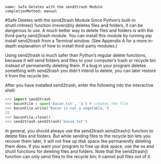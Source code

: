 ```ngMeta
name: Safe Deletes with the send2trash Module
completionMethod: manual
```
#Safe Deletes with the send2trash Module
Since Python’s built-in shutil.rmtree() function irreversibly deletes files and folders, it can be dangerous to use. A much better way to delete files and folders is with the third-party send2trash module. You can install this module by running pip install send2trash from a Terminal window. (See Appendix A for a more in-depth explanation of how to install third-party modules.)

Using send2trash is much safer than Python’s regular delete functions, because it will send folders and files to your computer’s trash or recycle bin instead of permanently deleting them. If a bug in your program deletes something with send2trash you didn’t intend to delete, you can later restore it from the recycle bin.

After you have installed send2trash, enter the following into the interactive shell:

```python
>>> import send2trash
>>> baconFile = open('bacon.txt', 'a') # creates the file
>>> baconFile.write('Bacon is not a vegetable.')
25
>>> baconFile.close()
>>> send2trash.send2trash('bacon.txt')
```
In general, you should always use the send2trash.send2trash() function to delete files and folders. But while sending files to the recycle bin lets you recover them later, it will not free up disk space like permanently deleting them does. If you want your program to free up disk space, use the os and shutil functions for deleting files and folders. Note that the send2trash() function can only send files to the recycle bin; it cannot pull files out of it.

